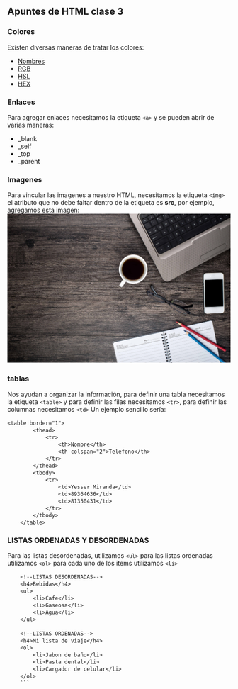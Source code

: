 ## Apuntes de HTML clase 3
### Colores
Existen diversas maneras de tratar los colores:
* [Nombres](https://www.w3schools.com/html/html_colors.asp)
* [RGB](https://www.w3schools.com/html/html_colors_rgb.asp)
* [HSL](https://www.w3schools.com/html/html_colors_hsl.asp)
* [HEX](https://www.w3schools.com/html/html_colors_hex.asp)

### Enlaces 
Para agregar enlaces necesitamos la etiqueta ```<a>``` y se pueden abrir de varias maneras:
* _blank
* _self
* _top
* _parent

### Imagenes
Para vincular las imagenes a nuestro HTML, necesitamos la etiqueta ```<img>``` el atributo que no debe faltar dentro de la etiqueta es **src**, por ejemplo, agregamos esta imagen:
![Cafe](medios/cafe.jpg)

### tablas
Nos ayudan a organizar la información, para definir una tabla necesitamos la etiqueta ```<table>``` y para definir las filas necesitamos ```<tr>```, para definir las columnas necesitamos ```<td>```
Un ejemplo sencillo sería:
```
<table border="1">
        <thead>
            <tr>
                <th>Nombre</th>
                <th colspan="2">Telefono</th>
            </tr>
        </thead>
        <tbody>
            <tr>
                <td>Yesser Miranda</td>
                <td>89364636</td>
                <td>81350431</td>
            </tr>
        </tbody>
    </table>
```
### LISTAS ORDENADAS Y DESORDENADAS
Para las listas desordenadas, utilizamos ```<ul>``` para las listas ordenadas utilizamos ```<ol>``` para cada uno de los items utilizamos ```<li>```
```
    <!--LISTAS DESORDENADAS-->
    <h4>Bebidas</h4>
    <ul>
        <li>Cafe</li>
        <li>Gaseosa</li>
        <li>Agua</li>
    </ul>

    <!--LISTAS ORDENADAS-->
    <h4>Mi lista de viaje</h4>
    <ol>
        <li>Jabon de baño</li>
        <li>Pasta dental</li>
        <li>Cargador de celular</li>
    </ol>
    ```

